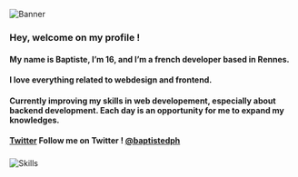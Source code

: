 ![Banner](https://i.ibb.co/LhsG1mX/banniere.jpg)
### Hey, welcome on my profile !
#### My name is Baptiste, I’m 16, and I’m a french developer based in Rennes.
#### I love everything related to webdesign and frontend. 

#### Currently improving my skills in web developement, especially about backend development. Each day is an opportunity for me to expand my knowledges.
#### [Twitter](https://i.ibb.co/2kWjJGB/twitter.png) Follow me on Twitter ! [@baptistedph](https://twitter.com/baptistedph)
###
![Skills](https://i.ibb.co/tJZBVcN/skills.jpg)
